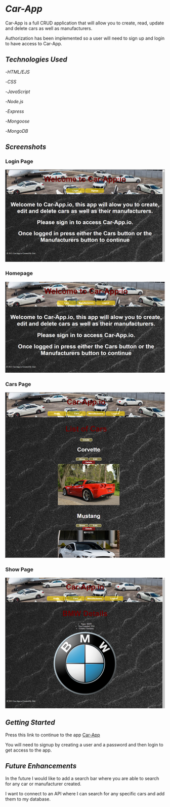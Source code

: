 # ***Car-App***
Car-App is a full CRUD application that will allow you to create, read, update and delete cars as well as manufacturers. 

Authorization has been implemented so a user will need to sign up and login to have access to Car-App.

## ***Technologies Used***

-*HTML/EJS*

-*CSS*

-*JavaScript*

-*Node.js*

-*Express*

-*Mongoose*

-*MongoDB*


## ***Screenshots***

### Login Page
![Login Page](/public/images/loginpage.jpg)

### Homepage
![Homepage](/public/images/homepage.jpg)

### Cars Page
![Cars Page](/public/images/carspage.jpg)

### Show Page
![Cars Page](/public/images/showpage.jpg)



## ***Getting Started***

Press this link to continue to the app [Car-App](https://car-app99.herokuapp.com)

You will need to signup by creating a user and a password and then login to get access to the app.

## ***Future Enhancements***

In the future I would like to add a search bar where you are able to search for any car or manufacturer created.


I want to connect to an API where I can search for any specific cars and add them to my database.

